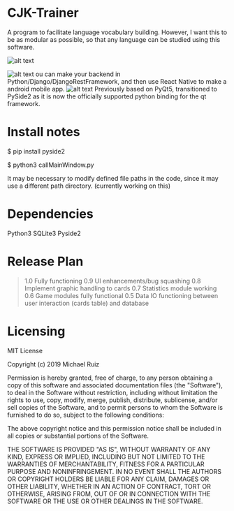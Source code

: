 # CJK-Trainer
A program to facilitate language vocabulary building. However, I want this to be as modular as possible, so that any language can be studied using this software.

![alt text](https://i.imgur.com/7hdBY8a.png)

![alt text](https://i.imgur.com/tzed8c5.png)
ou can make your backend in Python/Django/DjangoRestFramework, and then use React Native to make a android mobile app.
![alt text](https://i.imgur.com/NckF65m.png)
Previously based on PyQt5, transitioned to PySide2 as it is now the officially supported python binding for the  qt framework.


# Install notes
$ pip install pyside2

$ python3 callMainWindow.py

It may be necessary to modify defined file paths in the code, since it may use a different path directory.
(currently working on this)


# Dependencies
Python3
SQLite3
Pyside2

# Release Plan
> 1.0 Fully functioning
> 0.9 UI enhancements/bug squashing
> 0.8 Implement graphic handling to cards
> 0.7 Statistics module working
> 0.6 Game modules fully functional 
> 0.5 Data IO functioning between user interaction (cards table) and database

# Licensing
MIT License

Copyright (c) 2019 Michael Ruiz

Permission is hereby granted, free of charge, to any person obtaining a copy
of this software and associated documentation files (the "Software"), to deal
in the Software without restriction, including without limitation the rights
to use, copy, modify, merge, publish, distribute, sublicense, and/or sell
copies of the Software, and to permit persons to whom the Software is
furnished to do so, subject to the following conditions:

The above copyright notice and this permission notice shall be included in all
copies or substantial portions of the Software.

THE SOFTWARE IS PROVIDED "AS IS", WITHOUT WARRANTY OF ANY KIND, EXPRESS OR
IMPLIED, INCLUDING BUT NOT LIMITED TO THE WARRANTIES OF MERCHANTABILITY,
FITNESS FOR A PARTICULAR PURPOSE AND NONINFRINGEMENT. IN NO EVENT SHALL THE
AUTHORS OR COPYRIGHT HOLDERS BE LIABLE FOR ANY CLAIM, DAMAGES OR OTHER
LIABILITY, WHETHER IN AN ACTION OF CONTRACT, TORT OR OTHERWISE, ARISING FROM,
OUT OF OR IN CONNECTION WITH THE SOFTWARE OR THE USE OR OTHER DEALINGS IN THE
SOFTWARE.
